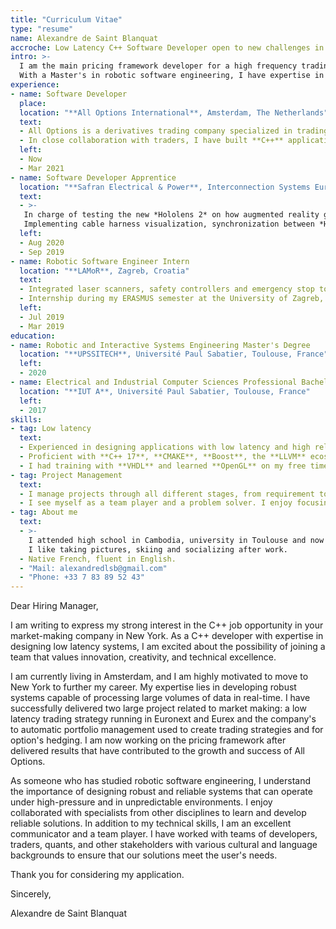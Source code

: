 ```yaml
---
title: "Curriculum Vitae"
type: "resume"
name: Alexandre de Saint Blanquat
accroche: Low Latency C++ Software Developer open to new challenges in the US
intro: >-
  I am the main pricing framework developer for a high frequency trading company in Amsterdam, the Netherlands.
  With a Master's in robotic software engineering, I have expertise in designing systems and collaborating with specialists from other disciplines to bring fast and reliable solutions to traders.
experience:
- name: Software Developer
  place:
  location: "**All Options International**, Amsterdam, The Netherlands"
  text:
  - All Options is a derivatives trading company specialized in trading options. I am part of a team of ten software developers dedicated to ensure the continuity of the trading platform, implementing new features, and expanding to new products.
  - In close collaboration with traders, I have built **C++** applications covering low latency trading, portfolio management and options hedging. I am the main developer on the pricing framework, aiming to improve performances for European products, replace legacy code and expand to the US market.
  left:
  - Now
  - Mar 2021
- name: Software Developer Apprentice
  location: "**Safran Electrical & Power**, Interconnection Systems Eurasia, Design Office, Blagnac, France"
  text:
  - >-
   In charge of testing the new *Hololens 2* on how augmented reality glasses can be used in the plane cabling process. 
   Implementing cable harness visualization, synchronization between *Hololens*, and new augmented reality interactions.
  left:
  - Aug 2020
  - Sep 2019
- name: Robotic Software Engineer Intern
  location: "**LAMoR**, Zagreb, Croatia"
  text:
  - Integrated laser scanners, safety controllers and emergency stop to a warehouse robot. Made a **C++ ROS** package to decode sensor data stream.
  - Internship during my ERASMUS semester at the University of Zagreb, Faculty of Electrical Engineering and Computing.
  left:
  - Jul 2019
  - Mar 2019
education:
- name: Robotic and Interactive Systems Engineering Master's Degree
  location: "**UPSSITECH**, Université Paul Sabatier, Toulouse, France"
  left:
  - 2020
- name: Electrical and Industrial Computer Sciences Professional Bachelor's Degree
  location: "**IUT A**, Université Paul Sabatier, Toulouse, France"
  left:
  - 2017
skills:
- tag: Low latency
  text:
  - Experienced in designing applications with low latency and high reliability requirements. I have a methodic approach and always abstract problems into a model (state machine, Grafcet, dependency graph...) then optimize by profiling the code.
  - Proficient with **C++ 17**, **CMAKE**, **Boost**, the **LLVM** ecosystem and now moving to **C++ 23**. Using **Linux** as my working environment and taking advantage of other languages such as **Python**, **Go** or **Javascript**.
  - I had training with **VHDL** and learned **OpenGL** on my free time. Would be interested in working with GPU-accelerated computing or **FPGA**.
- tag: Project Management
  text:
  - I manage projects through all different stages, from requirement to release, support and handover. I supervise the work of my junior colleagues. I like to review the design and the code for other projects and give a constructive feedback.
  - I see myself as a team player and a problem solver. I enjoy focusing on design in order to build scalable solutions.
- tag: About me
  text:
  - >-
    I attended high school in Cambodia, university in Toulouse and now living in Amsterdam.
    I like taking pictures, skiing and socializing after work.
  - Native French, fluent in English.
  - "Mail: alexandredlsb@gmail.com"
  - "Phone: +33 7 83 89 52 43"
---
```

Dear Hiring Manager,

I am writing to express my strong interest in the C++ job opportunity in your market-making company in New York. As a C++ developer with expertise in designing low latency systems, I am excited about the possibility of joining a team that values innovation, creativity, and technical excellence.

I am currently living in Amsterdam, and I am highly motivated to move to New York to further my career. My expertise lies in developing robust systems capable of processing large volumes of data in real-time. I have successfully delivered two large project related to market making: a low latency trading strategy running in Euronext and Eurex and the company's to automatic portfolio management used to create trading strategies and for option's hedging. I am now working on the pricing framework after delivered results that have contributed to the growth and success of All Options.

As someone who has studied robotic software engineering, I understand the importance of designing robust and reliable systems that can operate under high-pressure and in unpredictable environments. I enjoy collaborated with specialists from other disciplines to learn and develop reliable solutions. In addition to my technical skills, I am an excellent communicator and a team player. I have worked with teams of developers, traders, quants, and other stakeholders with various cultural and language backgrounds to ensure that our solutions meet the user's needs.

Thank you for considering my application.

Sincerely,

Alexandre de Saint Blanquat
